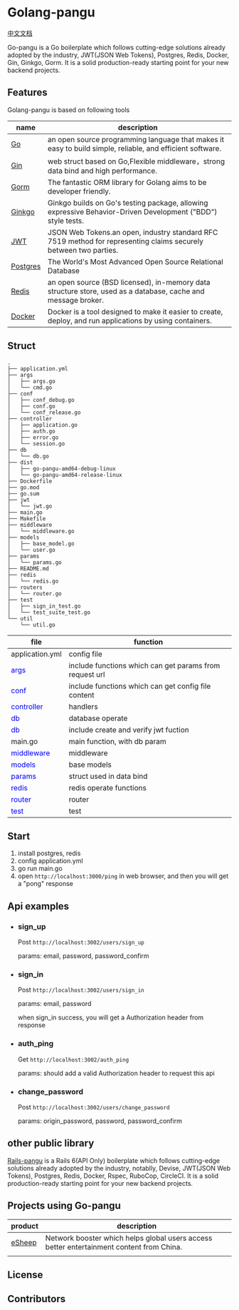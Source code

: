 # Golang-pangu
[中文文档](https://github.com/ruilisi/go-pangu/blob/master/READMECN.md)

Go-pangu is a Go boilerplate which follows cutting-edge solutions already adopted by the industry,  JWT(JSON Web Tokens), Postgres, Redis, Docker,  Gin, Ginkgo, Gorm. It is a solid production-ready starting point for your new backend projects.

## Features
Golang-pangu is based on following tools

|name|description|
|------|--------|
|[Go](https://github.com/golang/go)|an open source programming language that makes it easy to build simple, reliable, and efficient software.|
|[Gin](https://github.com/gin-gonic/gin)|web struct based on Go,Flexible middleware，strong data bind and high performance.|
|[Gorm](https://github.com/go-gorm/gorm)|The fantastic ORM library for Golang aims to be developer friendly.|
|[Ginkgo](https://github.com/onsi/ginkgo)|Ginkgo builds on Go's testing package, allowing expressive Behavior-Driven Development ("BDD") style tests.|
|[JWT](https://jwt.io/)|JSON Web Tokens.an open, industry standard RFC 7519 method for representing claims securely between two parties.|
|[Postgres](https://www.postgresql.org/)|The World's Most Advanced Open Source Relational Database|
|[Redis](https://redis.io/)|an open source (BSD licensed), in-memory data structure store, used as a database, cache and message broker.|
|[Docker](https://www.docker.com/)|Docker is a tool designed to make it easier to create, deploy, and run applications by using containers.|

## Struct
```
.
├── application.yml  
├── args
│   ├── args.go
│   └── cmd.go
├── conf  
│   ├── conf_debug.go
│   ├── conf.go
│   └── conf_release.go
├── controller
│   ├── application.go
│   ├── auth.go
│   ├── error.go
│   └── session.go
├── db  
│   └── db.go
├── dist
│   ├── go-pangu-amd64-debug-linux
│   └── go-pangu-amd64-release-linux
├── Dockerfile
├── go.mod
├── go.sum
├── jwt  
│   └── jwt.go
├── main.go
├── Makefile  
├── middleware  
│   └── middleware.go
├── models  
│   ├── base_model.go
│   └── user.go
├── params  
│   └── params.go
├── README.md
├── redis
│   └── redis.go
├── routers  
│   └── router.go
├── test
│   ├── sign_in_test.go
│   └── test_suite_test.go
└── util
    └── util.go
```

|file|function|
|------|--------|
|application.yml|config file|
|<font color=Blue>args</font>|include functions which can get params from request url|
|<font color=Blue>conf</font>|include functions which can get config file content|
|<font color=Blue>controller</font>|handlers|
|<font color=Blue>db</font>|database operate|
|<font color=Blue>db</font>|include create and verify jwt fuction|
|main.go|main function, with db param|
|<font color=Blue>middleware</font>|middleware|
|<font color=Blue>models</font>|base models |
|<font color=Blue>params</font>|struct used in data bind|
|<font color=Blue>redis</font>|redis operate functions|
|<font color=Blue>router</font>|router|
|<font color=Blue>test</font>|test|


## Start

1. install postgres, redis
2. config application.yml
3. go run main.go
4. open `http://localhost:3000/ping` in web browser, and then you will get a "pong" response

## Api examples

* ### sign_up

  Post `http://localhost:3002/users/sign_up`

  params: email, password, password_confirm

* ### sign_in

  Post `http://localhost:3002/users/sign_in`

  params: email, password

  when sign_in success, you will get a Authorization header from response

* ### auth_ping

  Get `http://localhost:3002/auth_ping`

  params: should add a valid Authorization header to request this api

* ### change_password

  Post `http://localhost:3002/users/change_password`

  params: origin_password, password, password_confirm


## other public library
  [Rails-pangu](https://github.com/ruilisi/rails-pangu) is a Rails 6(API Only) boilerplate which follows cutting-edge solutions already adopted by the industry, notablly, Devise, JWT(JSON Web Tokens), Postgres, Redis, Docker, Rspec, RuboCop, CircleCI. It is a solid production-ready starting point for your new backend projects.

## Projects using Go-pangu
  |product|description|
  |----|-----|
  |[eSheep](https://esheep.io/)|Network booster which helps global users access better entertainment content from China.|
  |||

## License

## Contributors

